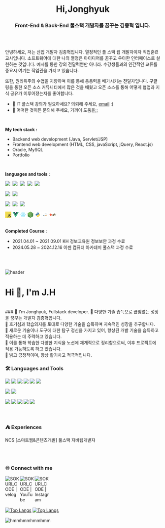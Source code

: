 <h1 align="center">Hi,Jonghyuk </h1>
<h3 align="center">
  Front-End & Back-End 풀스택 개발자를 꿈꾸는 김종혁 입니다.
</h3>
<br /><br />
<p>
안녕하세요, 저는 신입 개발자 김종혁입니다. 열정적인 풀 스택 웹 개발자이자 직업훈련교사입니다. 소프트웨어에 대한 나의 열정은 아이디어를 꿈꾸고 우아한 인터페이스로 실현하는 것입니다. 예시를 통한  강의 전달력뿐만 아니라. 수강생들과의 인간적인 교류를 중요시 여기는 직업관을 가지고 있습니다.

또한, 원리위주의 수업을 지향하며 이를 통해 응용력을 배가시키는 전달자입니다. 구글링을 통한 오픈 소스 커뮤니티에서 많은 것을 배웠고 오픈 소스를 통해 어떻게 협업과 지식 공유가 이루어졌는지를 좋아합니다.
</p>
  
- 💼 IT 풀스택 강의가 필요하세요? 의뢰해 주세요, [email](mailto:indopop@naver.com) :)
- 💬 어떠한 것이든 문의해 주세요, 기꺼이 도움을;;
<br>

**My tech stack :**  
- Backend web development (Java, Servlet/JSP)
- Frontend web development (HTML, CSS, javaScript, jQuery, React.js)
- Oracle, MySQL
- Portfolio
<br>


**languages and tools :**
<!-- 뱃지 사용방법 -->
  <!-- 뱃지 아이콘 사이트 -->
  <!--   <img src="https://img.shields.io/badge/{내용}-{배경 색깔}?style={스타일}&logo={로고이름}&logoColor={로고 색깔}"/> -->
  
<p><img src="https://img.shields.io/badge/HTML5-E34F26?style=flat&logo=html5&logoColor=white"/>&nbsp;&nbsp;<img src="https://img.shields.io/badge/CSS3-1572B6?style=flat&logo=css3&logoColor=white"/>&nbsp;&nbsp;<img src="https://img.shields.io/badge/JavaScript-gray?style=flat&logo=JavaScript&logoColor=F7DF1E"/>&nbsp;&nbsp;<img src="https://img.shields.io/badge/jQuery-0769AD?style=flat&logo=jQuery&logoColor=339933"/>&nbsp;&nbsp;<img src="https://img.shields.io/badge/React-white?style=flat&logo=React&logoColor=61DAFB"/></p>

<p><img src="https://img.shields.io/badge/Oracle-F80000?style=flat&logo=Oracle&logoColor=4479A1"/>&nbsp;&nbsp;<img src="https://img.shields.io/badge/JAVA-8F0000?style=flat&logo&logoColor=4479A1"/></p>

<p><img src="https://img.shields.io/badge/Notion-ffffff?style=flat&logo=Notion&logoColor=black"/>&nbsp;&nbsp;<img src="https://img.shields.io/badge/GitHub-gray?style=flat&logo=GitHub&logoColor=black"/>&nbsp;&nbsp;<img src="https://img.shields.io/badge/Git-blue?style=flat&logo=Git&logoColor=F05032"/>&nbsp;&nbsp;</p>
<code><img height="20" src="https://raw.githubusercontent.com/github/explore/80688e429a7d4ef2fca1e82350fe8e3517d3494d/topics/javascript/javascript.png"></code>
<code><img height="20" src="https://raw.githubusercontent.com/github/explore/80688e429a7d4ef2fca1e82350fe8e3517d3494d/topics/vue/vue.png"></code>
<code><img height="20" src="https://raw.githubusercontent.com/github/explore/80688e429a7d4ef2fca1e82350fe8e3517d3494d/topics/react/react.png"></code>
<code><img height="20" src="https://raw.githubusercontent.com/github/explore/80688e429a7d4ef2fca1e82350fe8e3517d3494d/topics/nodejs/nodejs.png"></code>
<code><img height="20" src="https://raw.githubusercontent.com/github/explore/80688e429a7d4ef2fca1e82350fe8e3517d3494d/topics/python/python.png"></code>
<code><img height="20" src="https://raw.githubusercontent.com/github/explore/80688e429a7d4ef2fca1e82350fe8e3517d3494d/topics/mysql/mysql.png"></code>
<code><img height="20" src="https://raw.githubusercontent.com/github/explore/80688e429a7d4ef2fca1e82350fe8e3517d3494d/topics/git/git.png"></code>
<br>
<br>

**Completed Course :** 

- 2021.04.01 ~ 2021.09.01 KH 정보교육원 정보보안 과정 수료
- 2024.05.28 ~ 2024.12.16 이젠 컴퓨터 아카데미 풀스택 과정 수료
<br /><br />


<br />

<!-- ![header](https://capsule-render.vercel.app/api?type=waving&color=0:ca848a,100:ffbe98&height=250&section=header&text=Welcome!😊&desc=This%20is%20Git&fontSize=60&animation=fadeIn&fontColor=fff) -->
![header](https://capsule-render.vercel.app/api?type=waving&color=0:ca848a,100:ffbe98&height=250&section=header&text=Hi%20i'm%20JongHyuk😊&desc=Welcome!%20My%20Git.&fontSize=35&animation=fadeIn&fontColor=fff) 




<h1>Hi 👋, I'm J.H</h1>
<br>
### 🙋 I'm Jonghyuk, Fullstack developer. 
🔅 다양한 기술 습득으로 끊임없는 성장을 꿈꾸는 개발자 김종혁입니다. <br>
🔅 호기심과 학습의지를 토대로 다양한 기술을 습득하며 지속적인 성장을 추구합니다.  <br>
🔅 새로운 기술이나 도구에 대한 탐구 정신을 가지고 있어, 향상된 개발 기술을 습득하고 적용하는 데 주력하고 있습니다. <br>
🔅 이를 통해 학습한 다양한 지식을 노션에 체계적으로 정리함으로써, 이후 프로젝트에 적용 가능하도록 하고 있습니다. <br>
🔅 밝고 긍정적이며, 항상 활기차고 적극적입니다.

<br>

### 🛠 Languages and Tools
<p>
  <img src="https://img.shields.io/badge/HTML5-E34F26?style=flat-square&logo=html5&logoColor=fff"/>
  <img src="https://img.shields.io/badge/CSS3-1572B6?style=flat-square&logo=css3&logoColor=fff"/> 
  <img src="https://img.shields.io/badge/JavaScript-F7DF1E?style=flat-square&logo=JavaScript&logoColor=fff"/> 
  <img src="https://img.shields.io/badge/jQuery-0769AD?style=flat-square&logo=jQuery&logoColor=fff"/> 
  <img src="https://img.shields.io/badge/React-61DAFB?style=flat-square&logo=React&logoColor=fff"/>
  <img src="https://img.shields.io/badge/Spring-6DB33F?style=flat-square&logo=spring&logoColor=fff"/>
</p>
<p>
  <img src="https://img.shields.io/badge/Oracle-F80000?style=flat-square&logo=Oracle&logoColor=4479A1"/> 
  <img src="https://img.shields.io/badge/JAVA-8F0000?style=flat-square&logo=Java&logoColor=4479A1"/>
</p>
<p>
  <img src="https://img.shields.io/badge/Notion-ffffff?style=flat-square&logo=Notion&logoColor=black"/> 
  <img src="https://img.shields.io/badge/GitHub-gray?style=flat-square&logo=GitHub&logoColor=black"/> 
  <img src="https://img.shields.io/badge/Git-blue?style=flat-square&logo=Git&logoColor=F05032"/> 
  <img src="https://img.shields.io/badge/Visual Studio Code-007ACC?style=flat-square&logo=visualstudiocode&logoColor=#007ACC"/> 
  <img src="https://img.shields.io/badge/Eclipse IDE-2C2255?style=flat-square&logo=eclipseide&logoColor=#fff"/> 
</p>

<br>

### ⛺ Experiences
<p>NCS [스마트웹&콘텐츠개발] 풀스택 자바웹개발자</p>

<br>
    
<br>

### ♾️ Connect with me

[<img align="left" alt="SOKURI_CODE | velog" width="48px" src="https://img.icons8.com/color/48/000000/blog.png" />][website]
[<img align="left" alt="SOKURI_CODE | YouTube" width="48px" src="https://img.icons8.com/color/48/000000/youtube-play.png" />][youtube]
[<img align="left" alt="SOKURI_CODE | Instagram" width="48px" src="https://img.icons8.com/color/48/000000/instagram-new--v2.png" />][instagram]

[website]: #
[youtube]: #
[instagram]: #

<br><br><br><br><br><br>
[![Top Langs](https://github-readme-stats.vercel.app/api/top-langs/?username=hmmhmmhmmhmm&layout=donut)](https://github.com/hmmhmmhmmhmm/reacttest)
[![Top Langs](https://github-readme-stats.vercel.app/api/top-langs/?username=anuraghazra&layout=donut)](https://github.com/anuraghazra/github-readme-stats)


<img align="center" src="https://github-readme-stats.vercel.app/api?username=hmmhmmhmmhmm&show_icons=true&locale=en" alt="hmmhmmhmmhmm" />

<!--
**hmmhmmhmmhmm/hmmhmmhmmhmm** is a ✨ _special_ ✨ repository because its `README.md` (this file) appears on your GitHub profile.

Here are some ideas to get you started:

- 🔭 I’m currently working on ...
- 🌱 I’m currently learning ...
- 👯 I’m looking to collaborate on ...
- 🤔 I’m looking for help with ...
- 💬 Ask me about ...
- 📫 How to reach me: ...
- 😄 Pronouns: ...
- ⚡ Fun fact: ...
-->
